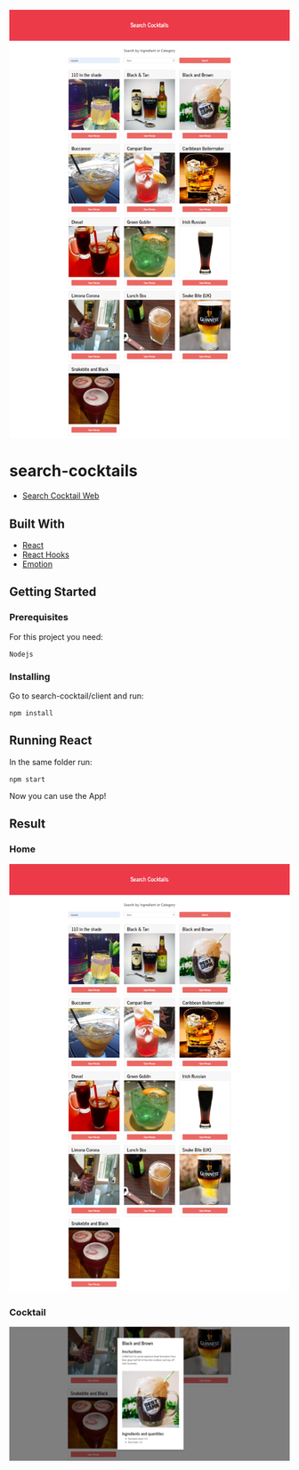 

<p align="center">
<img src="./img/img.png">
</p>

# search-cocktails
* [Search Cocktail Web](https://danisan9490.github.io/search-cocktails/)

## Built With

* [React](https://reactjs.org/)
* [React Hooks](https://reactjs.org/docs/hooks-intro.html)
* [Emotion](https://emotion.sh/)


## Getting Started

### Prerequisites

For this project you need:

```
Nodejs
```

### Installing

Go to search-cocktail/client and run:

```
npm install
```



## Running React

In the same folder run:

```
npm start
```

Now you can use the App!


## Result

### Home

<img src="img/img.png">

### Cocktail

<img src="img/img1.png">

